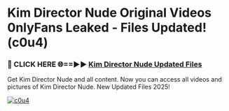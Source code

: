 # Kim Director Nude Original Videos 0nlyFans Leaked - Files Updated! (c0u4)

<h3>🔴 CLICK HERE 🌐==►► <a href="https://tinyurl.com/yrmya6cz" rel="nofollow">Kim Director Nude Updated Files</a></h3>

Get Kim Director Nude and all content. Now you can access all videos and pictures of Kim Director Nude. New Updated Files 2025!

[![c0u4](https://i.imgur.com/FMdXYCs.gif)](https://tinyurl.com/yrmya6cz)
